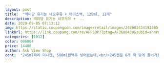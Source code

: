 ```yaml
---
layout: post 
title:  "백미당 유기농 네모우유 + 아이스백, 125ml, 12개" 
description: 백미당 유기농 네모우유 +  ..
date: 2020-09-05 07:13:12 
img: https://static.coupangcdn.com/image/retail/images/248602434192585-6e9e941a-72e4-454d-9319-72655fde80fb.jpg 
linkUrl: https://link.coupang.com/re/AFFSDP?lptag=AF3600438&subid=ahnPublicAsk&pageKey=1770621011&itemId=3014835803&vendorItemId=71003017386&traceid=V0-113-6acb9168ac968060 
categories: [1012] 
color: 006064 
price: 14400 
author: Ask View Shop 
cont:  "245ml짜리 미니캔, 500ml캔맥주 넣어봤는데,<br/>245캔은 6개 딱 맞게 들어가겠고<br/>355ml맥주캔은 3개 들어갈 듯 하네요.<br/><br/>500음료는 안들어가고<br/>500캔맥주는 2개 들어가면서<br/>가방도 넘 귀엽고 앙증맞네요.<br/><br/>가방에 혹 해서 샀어요.<br/><br/>가방은 3,600원쯤 되나보네요.<br/><br/>가방이 비싸기보단<br/>가방이 취저라 산거고<br/>간단하게<br/>개당1,200원 정도던데<br/>거의 시중 125짜리 멸균우유보다<br/>계속 18000원이였는데 우연히 14400원에 판매하는거보고<br/>구매했어요.<br/> 빨대까지 신경 썼더라구요.<br/><br/>그냥 막연히 생각한거보다 작네요.<br/><br/>글구 상세내용 읽어보니 좋아보여서 한번 먹어보자 하고<br/>맛은 고소하고 괜찮아요.<br/><br/>바로 주문했어요.<br/><br/>밤마실로 가방에 과일이랑 맥주 355짜리 2개<br/>배로 비싸요.<br/><br/>별 하나 뺀 이유는.<br/>.<br/> 가격대가 좀 비싸기에.<br/>.<br/>ㅜ<br/>보냉백이 생각보다 크기가 작지만 귀여워요♡<br/>용서가 되는 사람인지라.<br/>.<br/>^^<br/>우유가 비싼거네요.<br/>^^<br/>우유맛은 그냥 평범한 맛입니다 쿠폰받아서 저렴하게 샀어요ㅎㅎㅎ<br/>우유팩도 가방도 담백한 느낌.<br/>맘에 들어요.<br/><br/>윗쪽으로 공간은 비어요.<br/><br/>유기농이라 비싼가.<br/><br/>이 우유 125ml짜리 검색해보니<br/>저 또한 보냉백에 꽂혀서 주문하게 됐네요.<br/><br/>저는 제눈에 이쁘면<br/>좀 비싸고 불편해도<br/>집에 있던 500ml음료수<br/>챙겨서 공원가봐야 겠어요.<br/>ㅋㅋ<br/>크기 가늠을 못하겠던데<br/>" 
---
```

